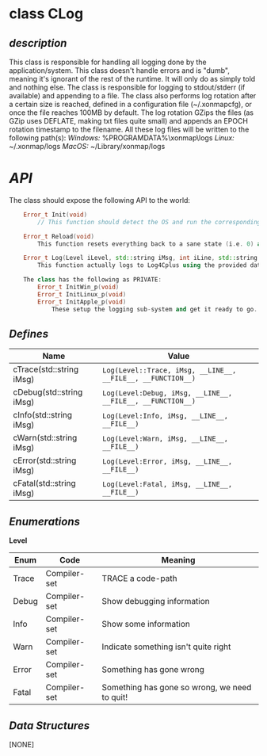 **class CLog**
================

*description*
----------------
This class is responsible for handling all logging done by the application/system. This class doesn't handle errors and is "dumb", meaning it's ignorant of the rest of the runtime. It will only do as simply told and nothing else. The class is responsible for logging to stdout/stderr (if available) and appending to a file. The class also performs log rotation after a certain size is reached, defined in a configuration file (~/.xonmapcfg), or once the file reaches 100MB by default. The log rotation GZips the files (as GZip uses DEFLATE, making txt files quite small) and appends an EPOCH rotation timestamp to the filename. All these log files will be written to the following path(s):
*Windows:* %PROGRAMDATA%\xonmap\logs
*Linux:* ~/.xonmap/logs
*MacOS:* ~/Library/xonmap/logs

*API*
================
The class should expose the following API to the world:
```cpp
	Error_t Init(void)
		// This function should detect the OS and run the corresponding private function to setup and initialize the logging system.

	Error_t Reload(void)
		This function resets everything back to a sane state (i.e. 0) and re-runs Init().

	Error_t Log(Level iLevel, std::string iMsg, int iLine, std::string iFile, std::string iFunc = "")
		This function actually logs to Log4Cplus using the provided data.

	The class has the following as PRIVATE:
		Error_t InitWin_p(void)
		Error_t InitLinux_p(void)
		Error_t InitApple_p(void)
			These setup the logging sub-system and get it ready to go. This includes installing the Log4Cplus configuration file, printing a logging header and installing the Qt message handler.
```

*Defines*
----------------
| Name                     | Value                                                       |
|--------------------------|-------------------------------------------------------------|
| cTrace(std::string iMsg) | `Log(Level::Trace, iMsg, __LINE__, __FILE__, __FUNCTION__)` |
| cDebug(std::string iMsg) | `Log(Level:Debug, iMsg, __LINE__, __FILE__, __FUNCTION__) ` |
| cInfo(std::string iMsg)  | `Log(Level:Info, iMsg, __LINE__, __FILE__)                ` |
| cWarn(std::string iMsg)  | `Log(Level:Warn, iMsg, __LINE__, __FILE__)                ` |
| cError(std::string iMsg) | `Log(Level:Error, iMsg, __LINE__, __FILE__)               ` |
| cFatal(std::string iMsg) | `Log(Level:Fatal, iMsg, __LINE__, __FILE__)               ` |

*Enumerations*
----------------

**Level**

| Enum  | Code         | Meaning                                       |
|-------|--------------|-----------------------------------------------|
| Trace | Compiler-set | TRACE a code-path                             |
| Debug | Compiler-set | Show debugging information                    |
| Info  | Compiler-set | Show some information                         |
| Warn  | Compiler-set | Indicate something isn't quite right          |
| Error | Compiler-set | Something has gone wrong                      |
| Fatal | Compiler-set | Something has gone so wrong, we need to quit! |

*Data Structures*
----------------
[NONE]
